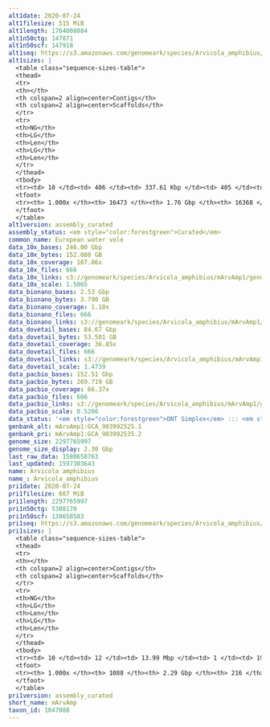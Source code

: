 ```yaml
---
alt1date: 2020-07-24
alt1filesize: 515 MiB
alt1length: 1764008884
alt1n50ctg: 147871
alt1n50scf: 147918
alt1seq: https://s3.amazonaws.com/genomeark/species/Arvicola_amphibius/mArvAmp1/assembly_curated/mArvAmp1.alt.cur.20200724.fasta.gz
alt1sizes: |
  <table class="sequence-sizes-table">
  <thead>
  <tr>
  <th></th>
  <th colspan=2 align=center>Contigs</th>
  <th colspan=2 align=center>Scaffolds</th>
  </tr>
  <tr>
  <th>NG</th>
  <th>LG</th>
  <th>Len</th>
  <th>LG</th>
  <th>Len</th>
  </tr>
  </thead>
  <tbody>
  <tr><td> 10 </td><td> 406 </td><td> 337.61 Kbp </td><td> 405 </td><td> 338.30 Kbp </td></tr>  <tr><td> 20 </td><td> 1004 </td><td> 261.72 Kbp </td><td> 1003 </td><td> 261.72 Kbp </td></tr>  <tr><td> 30 </td><td> 1755 </td><td> 213.02 Kbp </td><td> 1754 </td><td> 213.02 Kbp </td></tr>  <tr><td> 40 </td><td> 2662 </td><td> 177.97 Kbp </td><td> 2661 </td><td> 177.97 Kbp </td></tr>  <tr style="background-color:#cccccc;"><td> 50 </td><td> 3751 </td><td> 147.87 Kbp </td><td> 3750 </td><td> 147.92 Kbp </td></tr>  <tr><td> 60 </td><td> 5057 </td><td> 123.51 Kbp </td><td> 5055 </td><td> 123.57 Kbp </td></tr>  <tr><td> 70 </td><td> 6641 </td><td> 100.20 Kbp </td><td> 6638 </td><td> 100.32 Kbp </td></tr>  <tr><td> 80 </td><td> 8617 </td><td> 78.79 Kbp </td><td> 8612 </td><td> 78.87 Kbp </td></tr>  <tr><td> 90 </td><td> 11241 </td><td> 55.89 Kbp </td><td> 11230 </td><td> 56.08 Kbp </td></tr>  <tr><td> 100 </td><td> 16472 </td><td> 217  bp </td><td> 16367 </td><td> 217  bp </td></tr>  </tbody>
  <tfoot>
  <tr><th> 1.000x </th><th> 16473 </th><th> 1.76 Gbp </th><th> 16368 </th><th> 1.76 Gbp </th></tr>
  </tfoot>
  </table>
alt1version: assembly_curated
assembly_status: <em style="color:forestgreen">Curated</em>
common_name: European water vole
data_10x_bases: 246.00 Gbp
data_10x_bytes: 152.080 GB
data_10x_coverage: 107.06x
data_10x_files: 666
data_10x_links: s3://genomeark/species/Arvicola_amphibius/mArvAmp1/genomic_data/10x/<br>
data_10x_scale: 1.5065
data_bionano_bases: 2.53 Gbp
data_bionano_bytes: 3.790 GB
data_bionano_coverage: 1.10x
data_bionano_files: 666
data_bionano_links: s3://genomeark/species/Arvicola_amphibius/mArvAmp1/genomic_data/bionano/<br>
data_dovetail_bases: 84.67 Gbp
data_dovetail_bytes: 53.501 GB
data_dovetail_coverage: 36.85x
data_dovetail_files: 666
data_dovetail_links: s3://genomeark/species/Arvicola_amphibius/mArvAmp1/genomic_data/dovetail/<br>
data_dovetail_scale: 1.4739
data_pacbio_bases: 152.51 Gbp
data_pacbio_bytes: 269.719 GB
data_pacbio_coverage: 66.37x
data_pacbio_files: 666
data_pacbio_links: s3://genomeark/species/Arvicola_amphibius/mArvAmp1/genomic_data/pacbio/<br>
data_pacbio_scale: 0.5266
data_status: '<em style="color:forestgreen">ONT Simplex</em> ::: <em style="color:forestgreen">10x</em> ::: <em style="color:forestgreen">Arima</em> ::: <em style="color:forestgreen">Dovetail</em>'
genbank_alt: mArvAmp1:GCA_903992525.1
genbank_pri: mArvAmp1:GCA_903992535.2
genome_size: 2297765997
genome_size_display: 2.30 Gbp
last_raw_data: 1580658763
last_updated: 1597303643
name: Arvicola amphibius
name_: Arvicola_amphibius
pri1date: 2020-07-24
pri1filesize: 667 MiB
pri1length: 2297765997
pri1n50ctg: 5308170
pri1n50scf: 138658583
pri1seq: https://s3.amazonaws.com/genomeark/species/Arvicola_amphibius/mArvAmp1/assembly_curated/mArvAmp1.pri.cur.20200724.fasta.gz
pri1sizes: |
  <table class="sequence-sizes-table">
  <thead>
  <tr>
  <th></th>
  <th colspan=2 align=center>Contigs</th>
  <th colspan=2 align=center>Scaffolds</th>
  </tr>
  <tr>
  <th>NG</th>
  <th>LG</th>
  <th>Len</th>
  <th>LG</th>
  <th>Len</th>
  </tr>
  </thead>
  <tbody>
  <tr><td> 10 </td><td> 12 </td><td> 13.99 Mbp </td><td> 1 </td><td> 193.96 Mbp </td></tr>  <tr><td> 20 </td><td> 31 </td><td> 10.52 Mbp </td><td> 2 </td><td> 189.60 Mbp </td></tr>  <tr><td> 30 </td><td> 56 </td><td> 8.18 Mbp </td><td> 3 </td><td> 161.33 Mbp </td></tr>  <tr><td> 40 </td><td> 88 </td><td> 6.37 Mbp </td><td> 5 </td><td> 158.92 Mbp </td></tr>  <tr style="background-color:#cccccc;"><td> 50 </td><td> 126 </td><td style="background-color:#88ff88;"> 5.31 Mbp </td><td> 6 </td><td style="background-color:#88ff88;"> 138.66 Mbp </td></tr>  <tr><td> 60 </td><td> 174 </td><td> 4.31 Mbp </td><td> 8 </td><td> 131.41 Mbp </td></tr>  <tr><td> 70 </td><td> 235 </td><td> 3.28 Mbp </td><td> 10 </td><td> 125.09 Mbp </td></tr>  <tr><td> 80 </td><td> 317 </td><td> 2.35 Mbp </td><td> 11 </td><td> 123.99 Mbp </td></tr>  <tr><td> 90 </td><td> 443 </td><td> 1.39 Mbp </td><td> 14 </td><td> 63.16 Mbp </td></tr>  <tr><td> 100 </td><td> 1087 </td><td> 819  bp </td><td> 215 </td><td> 4.31 Kbp </td></tr>  </tbody>
  <tfoot>
  <tr><th> 1.000x </th><th> 1088 </th><th> 2.29 Gbp </th><th> 216 </th><th> 2.30 Gbp </th></tr>
  </tfoot>
  </table>
pri1version: assembly_curated
short_name: mArvAmp
taxon_id: 1047088
---
```

